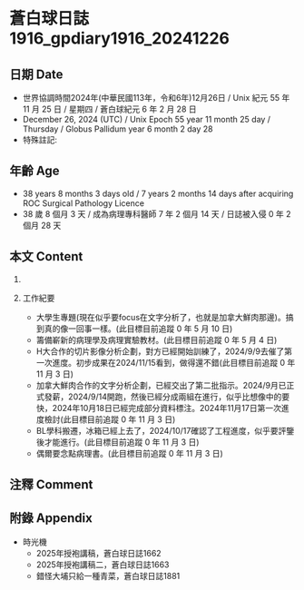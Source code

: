 [_metadata_:encoding]: - "utf-8"
[_metadata_:language]: - "zh-Hant-TW"
[_metadata_:fileformat]: - "markdown"
[_metadata_:MIME_type]: - "text/plain"
[_metadata_:markdown_version]: - "commonmark version 0.30"
[_metadata_:markdown_spec]: - "https://spec.commonmark.org/0.30/"

# 蒼白球日誌1916_gpdiary1916_20241226 #

## 日期 Date ##

* 世界協調時間2024年(中華民國113年，令和6年)12月26日 / Unix 紀元 55 年 11 月 25 日 / 星期四 / 蒼白球紀元 6 年 2 月 28 日
* December 26, 2024 (UTC) / Unix Epoch 55 year 11 month 25 day / Thursday / Globus Pallidum year 6 month 2 day 28
* 特殊註記:

## 年齡 Age ##

* 38 years 8 months 3 days old / 7 years 2 months 14 days after acquiring ROC Surgical Pathology Licence
* 38 歲 8 個月 3 天 / 成為病理專科醫師 7 年 2 個月 14 天 / 日誌被入侵 0 年 2 個月 28 天

## 本文 Content ##

1. 

2. 工作紀要

    - 大學生專題(現在似乎要focus在文字分析了，也就是加拿大鮮肉那邊)。搞到真的像一回事一樣。(此目標目前追蹤 0 年 5 月 10 日)
    - 籌備嶄新的病理學及病理實驗教材。(此目標目前追蹤 0 年 5 月 4 日)
    - H大合作的切片影像分析企劃，對方已經開始訓練了，2024/9/9去催了第一次進度。初步成果在2024/11/15看到，做得還不錯(此目標目前追蹤 0 年 11 月 3 日)
    - 加拿大鮮肉合作的文字分析企劃，已經交出了第二批指示。2024/9月已正式發薪，2024/9/14開跑，然後已經分成兩組在進行，似乎比想像中的要快，2024年10月18日已經完成部分資料標注。2024年11月17日第一次進度檢討(此目標目前追蹤 0 年 11 月 3 日)
    - BL學科搬遷，冰箱已經上去了，2024/10/17確認了工程進度，似乎要評鑒後才能進行。(此目標目前追蹤 0 年 11 月 3 日)
    - 偶爾要念點病理書。(此目標目前追蹤 0 年 11 月 3 日)

## 注釋 Comment ##


## 附錄 Appendix ##

* 時光機
    - 2025年授袍講稿，蒼白球日誌1662
    - 2025年授袍講稿二，蒼白球日誌1663
    - 錯怪大埔只給一種青菜，蒼白球日誌1881
